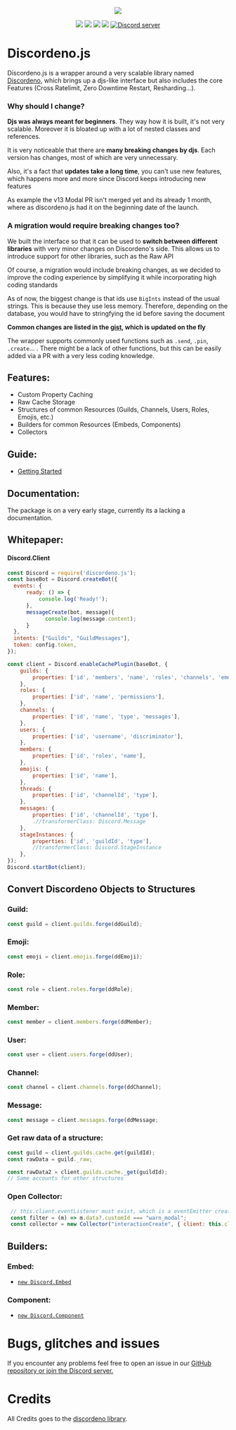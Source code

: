<p align="center"><a href="https://nodei.co/npm/discordeno.js/"><img src="https://nodei.co/npm/discordeno.js.png"></a></p>
<p align="center"><img src="https://img.shields.io/npm/v/discordeno.js"> <img src="https://img.shields.io/npm/dm/discordeno.js?label=downloads"> <img src="https://img.shields.io/npm/l/discordeno.js"> <img src="https://img.shields.io/github/repo-size/meister03/discordeno.js">  <a href="https://discord.gg/YTdNBHh"><img src="https://discordapp.com/api/guilds/697129454761410600/widget.png" alt="Discord server"/></a></p>

# Discordeno.js

Discordeno.js is a wrapper around a very scalable library named [Discordeno](https://github.com/discordeno/discordeno), which brings up a djs-like interface but also includes the core Features (Cross Ratelimit, Zero Downtime Restart, Resharding...).

### __Why should I change?__
**Djs was always meant for beginners**. They way how it is built, it's not very scalable. Moreover it is bloated up with a lot of nested classes and references.

It is very noticeable that there are **many breaking changes by djs**. Each version has changes, most of which are very unnecessary.

Also, it's a fact that **updates take a long time**, you can't use new features, which happens more and more since Discord keeps introducing new features

As example the v13 Modal PR isn't merged yet and its already 1 month, where as discordeno.js had it on the beginning date of the launch.

### __A migration would require breaking changes too?__
We built the interface so that it can be used to **switch between different libraries** with very minor changes on Discordeno's side. This allows us to introduce support for other libraries, such as the Raw API

Of course, a migration would include breaking changes, as we decided to improve the coding experience by simplifying it while incorporating high coding standards

As of now, the biggest change is that ids use `BigInts` instead of the usual strings. This is because they use less memory. Therefore, depending on the database, you would have to stringfying the id before saving the document

**Common changes are listed in the [gist](https://gist.github.com/meister03/2f8697512e039f1081b16d245bbcc6df), which is updated on the fly**

The wrapper supports commonly used functions such as `.send`, `.pin`, `.create`... . There might be a lack of other functions, but this can be easily added via a PR with a very less coding knowledge.

## Features:
* Custom Property Caching
* Raw Cache Storage
* Structures of common Resources (Guilds, Channels, Users, Roles, Emojis, etc.)
* Builders for common Resources (Embeds, Components)
* Collectors

## Guide:
* [Getting Started](https://discordeno.mod.land/docs/nodejs/getting-started)

## Documentation:
The package is on a very early stage, currently its a lacking a documentation.

## Whitepaper:
#### Discord.Client
```js
const Discord = require('discordeno.js');
const baseBot = Discord.createBot({
  events: {
      ready: () => {
          console.log('Ready!');
      },
      messageCreate(bot, message){
            console.log(message.content);
      }
  },
  intents: ["Guilds", "GuildMessages"],
  token: config.token,
});

const client = Discord.enableCachePlugin(baseBot, {
    guilds: {
        properties: ['id', 'members', 'name', 'roles', 'channels', 'emojis'],
    },
    roles: {
        properties: ['id', 'name', 'permissions'],
    },
    channels: {
        properties: ['id', 'name', 'type', 'messages'],
    },
    users: {
        properties: ['id', 'username', 'discriminator'],
    },
    members: {
        properties: ['id', 'roles', 'name'],
    },
    emojis: {
        properties: ['id', 'name'],
    },
    threads: {
        properties: ['id', 'channelId', 'type'],
    },
    messages: {
        properties: ['id', 'channelId', 'type'],
        .//transformerClass: Discord.Message
    },
    stageInstances: {
        properties: ['id', 'guildId', 'type'],
        //transformerClass: Discord.StageInstance
    },
});
Discord.startBot(client);
```
## Convert Discordeno Objects to Structures
### Guild:
```js
const guild = client.guilds.forge(ddGuild);
```
### Emoji:
```js
const emoji = client.emojis.forge(ddEmoji);
```
### Role:
```js
const role = client.roles.forge(ddRole);
```
### Member:
```js
const member = client.members.forge(ddMember);
```
### User:
```js
const user = client.users.forge(ddUser);
```
### Channel:
```js
const channel = client.channels.forge(ddChannel);
```
### Message:
```js
const message = client.messages.forge(ddMessage;
```

### Get raw data of a structure:
```js
const guild = client.guilds.cache.get(guildId);
const rawData = guild._raw;

const rawData2 = client.guilds.cache._get(guildId);
// Same accounts for other structures
```

### Open Collector:
```js
 // this.client.eventListener must exist, which is a eventEmitter created manually and fires when a event has been fired
 const filter = (m) => m.data?.customId === "warn_modal";
 const collector = new Collector("interactionCreate", { client: this.client, timeout: 60000, filter });
```

## Builders:
### Embed:
* [`new Discord.Embed`](https://discordeno.mod.land/docs/nodejs/Structures/embeds)
### Component:
* [`new Discord.Component`](https://discordeno.mod.land/docs/nodejs/Structures/components)

# Bugs, glitches and issues

If you encounter any problems feel free to open an issue in our <a href="https://github.com/meister03/discordeno.js/issues">GitHub repository or join the Discord server.</a>

# Credits

All Credits goes to the [discordeno library](https://discordeno.mod.land/).